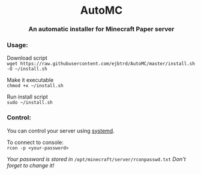 <div align="center">

# AutoMC

### An automatic installer for Minecraft Paper server

</div>

### Usage: 
  
Download script  
	`wget https://raw.githubusercontent.com/ejbtrd/AutoMC/master/install.sh -O ~/install.sh`    
  
Make it executable  
	`chmod +x ~/install.sh`
  
Run install script  
	`sudo ~/install.sh`  

### Control:

You can control your server using [systemd](https://www.digitalocean.com/community/tutorials/systemd-essentials-working-with-services-units-and-the-journal).
  
To connect to console:  
	`rcon -p <your-password>`  
  
*Your password is stored in* `/opt/minecraft/server/rconpasswd.txt`
*Don't forget to change it!*
